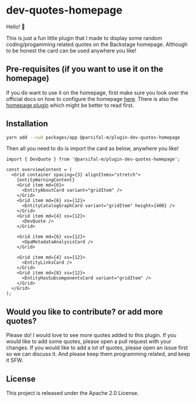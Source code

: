 # dev-quotes-homepage

Hello! :wave:

This is just a fun little plugin that I made to display some random coding/progamming related quotes on the Backstage homepage. Although to be honest the card can be used anywhere you like!

## Pre-requisites (if you want to use it on the homepage)

If you do want to use it on the homepage, first make sure you look over the official docs on how to configure the homepage [here](https://backstage.io/docs/getting-started/homepage/#composing-your-homepage). There is also the [homepage plugin](https://github.com/backstage/backstage/tree/master/plugins/home#readme) which might be better to read first.

## Installation

```bash
yarn add --cwd packages/app @parsifal-m/plugin-dev-quotes-homepage
```

Then all you need to do is import the card as below, anywhere you like!

```tsx
import { DevQuote } from '@parsifal-m/plugin-dev-quotes-homepage';

const overviewContent = (
  <Grid container spacing={3} alignItems="stretch">
    {entityWarningContent}
    <Grid item md={6}>
      <EntityAboutCard variant="gridItem" />
    </Grid>
    <Grid item md={6} xs={12}>
      <EntityCatalogGraphCard variant="gridItem" height={400} />
    </Grid>
    <Grid item md={4} xs={12}>
      <DevQuote />
    </Grid>

    <Grid item md={6} xs={12}>
      <OpaMetadataAnalysisCard />
    </Grid>

    <Grid item md={4} xs={12}>
      <EntityLinksCard />
    </Grid>
    <Grid item md={8} xs={12}>
      <EntityHasSubcomponentsCard variant="gridItem" />
    </Grid>
  </Grid>
);
```

## Would you like to contribute? or add more quotes?

Please do! I would love to see more quotes added to this plugin. If you would like to add some quotes, please open a pull request with your changes. If you would like to add a lot of quotes, please open an issue first so we can discuss it. And please keep them programming related, and keep it SFW.

## License

This project is released under the Apache 2.0 License.
